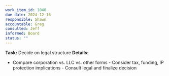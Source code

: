 ```yaml
---
work_item_id: 1040
due date: 2024-12-16
responsible: Shawn
accountable: Greg
consulted: Jeff
informed: Board
status: ""
---
```


**Task:** Decide on legal structure
**Details:**
- Compare corporation vs. LLC vs. other forms - Consider tax, funding, IP protection implications - Consult legal and finalize decision
